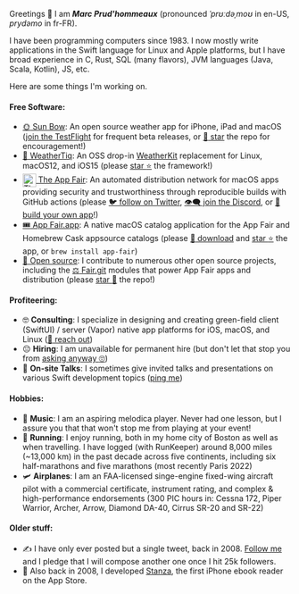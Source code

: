 Greetings :vulcan_salute: I am ***Marc Prud'hommeaux*** (pronounced *ˈprʊːdəˌmoʊ* in en-US, *prydəmo* in fr-FR)<!-- and Miss Jackson if you're nasty -->. 

I have been programming computers since 1983. <!-- O.G. --> I now mostly write applications in the Swift language for Linux and Apple platforms, but I have broad experience in C, Rust, SQL (many flavors), JVM languages (Java, Scala, Kotlin), JS, etc. <!-- and All. That. Jazz. -->

Here are some things I'm working on.

#### Free Software: <!-- Virtue time! -->

* [:sun_with_face: Sun Bow](https://github.com/Sun-Bow): An open source weather app for iPhone, iPad and macOS ([join the TestFlight](https://testflight.apple.com/join/0dqMR6uN) for frequent beta releases, or [:smiling_face_with_three_hearts: star](https://github.com/Sun-Bow/App) the repo for encouragement!)
* [:rainbow: WeatherTiq](https://github.com/tiqtiq/WeatherTiq): An OSS drop-in [WeatherKit](https://developer.apple.com/documentation/weatherkit) replacement for Linux, macOS12, and iOS15 (please [star :star:](https://github.com/tiqtiq/WeatherTiq) the framework!)
* [<img alt="The App Fair icon" align="center" style="width: 24px;" src="https://appfair.net/appfair-icon.svg" /> The App Fair](https://appfair.net): An automated distribution network for macOS apps providing security and trustworthiness through reproducible builds with GitHub actions (please [:bird: follow on Twitter](https://twitter.com/theappfair), [:eye_speech_bubble: join the Discord](http://discord.gg/R4bFP8qpw7), or [:dizzy: build your own app](https://appfair.net/#quick-start)!)
* [:tickets: App Fair.app](https://appfair.app): A native macOS catalog application for the App Fair and Homebrew Cask appsource catalogs (please [:gem: download](https://github.com/App-Fair/App/releases/latest/download/App-Fair-macOS.zip) and [star :star:](https://github.com/App-Fair/App) the app, or `brew install app-fair`)
* [:gift_heart: Open source](https://github.com/marcprux): I contribute to numerous other open source projects, including the [:balance_scale: Fair.git](https://github.com/fair-ground/Fair/) modules that power App Fair apps and distribution (please [star :star_struck:](https://github.com/fair-ground/Fair) the repo!)

#### Profiteering: <!-- Oh man, I am wicked broke! -->

 * :nerd_face: **Consulting**: I specialize in designing and creating green-field client (SwiftUI) / server (Vapor) native app platforms for iOS, macOS, and Linux ([:call_me_hand: reach out](mailto:marc@prux.org)) <!-- Seriously, like you'll have a beta in a week or two. -->
 * :pensive: **Hiring**: I am unavailable for permanent hire (but don't let that stop you from [asking anyway :roll_eyes:](https://www.linkedin.com/in/marcprux/)) <!-- If we must. -->
 * :monocle_face: **On-site Talks**: I sometimes give invited talks and presentations on various Swift development topics ([ping me](https://signal.me/#u/marcprux)) <!-- Send me some jucy tidbits! -->
  
#### Hobbies:

* :musical_keyboard: **Music**: I am an aspiring melodica player. Never had one lesson, but I assure you that that won't stop me from playing at your event! <!-- and ruining it -->
* :running: **Running**: I enjoy running, both in my home city of Boston as well as when travelling. I have logged (with RunKeeper) around 8,000 miles (~13,000 km) in the past decade across five continents, including six half-marathons and five marathons (most recently Paris 2022) <!-- This signals that I am healthy. -->
* :small_airplane: **Airplanes**: I am an FAA-licensed singe-engine fixed-wing aircraft pilot with a commercial certificate, instrument rating, and complex & high-performance endorsements (300 PIC hours in: Cessna 172, Piper Warrior, Archer, Arrow, Diamond DA-40, Cirrus SR-20 and SR-22) <!-- Trustworthiness and attention to detail! -->

#### Older stuff:

* :writing_hand: I have only ever posted but a single tweet, back in 2008. [Follow me](https://twitter.com/marcprux) and I pledge that I will compose another one once I hit 25k followers. <!-- Last time I checked, I had 46 followers. -->
* :open_book: Also back in 2008, I developed [Stanza](https://web.archive.org/web/20111206101048/http://www.lexcycle.com/), the first iPhone ebook reader on the App Store. <!-- I'll tell that story someday. -->

